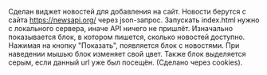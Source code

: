 Сделан виджет новостей для добавления на сайт.
Новости берутся с сайта https://newsapi.org/ через json-запрос.
Запускать index.html нужно с локального сервера, иначе API ничего не пришлёт.
Изначально показывается блок, в котором пишется, сколько новостей доступно. Нажимая на кнопку "Показать", появляется блок с новостями.
При наведении мышью блок изменяет свой цвет.
Также блок выделяется серым, если данный url уже был посещён. (Сделано через cookies).
